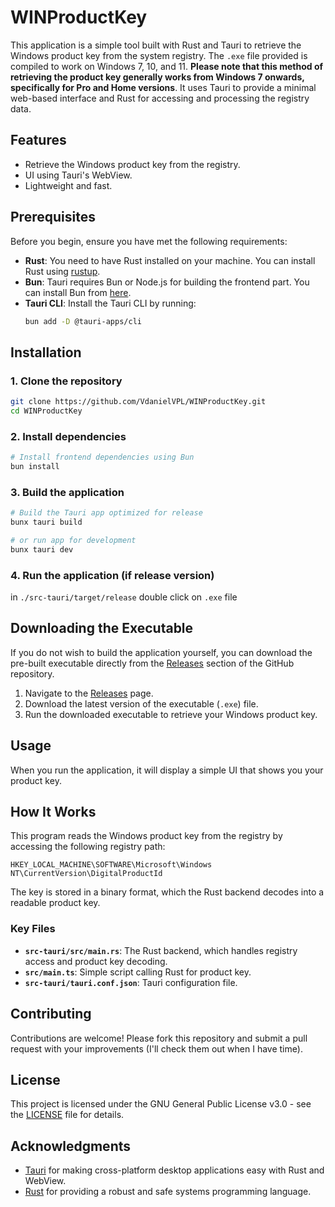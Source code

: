 # WINProductKey

This application is a simple tool built with Rust and Tauri to retrieve the Windows product key from the system registry. The `.exe` file provided is compiled to work on Windows 7, 10, and 11. **Please note that this method of retrieving the product key generally works from Windows 7 onwards, specifically for Pro and Home versions**. It uses Tauri to provide a minimal web-based interface and Rust for accessing and processing the registry data.

## Features

- Retrieve the Windows product key from the registry.
- UI using Tauri's WebView.
- Lightweight and fast.

## Prerequisites

Before you begin, ensure you have met the following requirements:

- **Rust**: You need to have Rust installed on your machine. You can install Rust using [rustup](https://rustup.rs/).
- **Bun**: Tauri requires Bun or Node.js for building the frontend part. You can install Bun from [here](https://bun.sh/).
- **Tauri CLI**: Install the Tauri CLI by running:
  ```bash
  bun add -D @tauri-apps/cli
  ```

## Installation

### 1. Clone the repository

```bash
git clone https://github.com/VdanielVPL/WINProductKey.git
cd WINProductKey
```

### 2. Install dependencies

```bash
# Install frontend dependencies using Bun
bun install
```

### 3. Build the application

```bash
# Build the Tauri app optimized for release
bunx tauri build
```
```bash
# or run app for development
bunx tauri dev
```

### 4. Run the application (if release version)

in `./src-tauri/target/release` double click on `.exe` file

## Downloading the Executable

If you do not wish to build the application yourself, you can download the pre-built executable directly from the [Releases](https://github.com/VdanielVPL/WINProductKey/releases) section of the GitHub repository.

1. Navigate to the [Releases](https://github.com/VdanielVPL/WINProductKey/releases) page.
2. Download the latest version of the executable (`.exe`) file.
3. Run the downloaded executable to retrieve your Windows product key.

## Usage

When you run the application, it will display a simple UI that shows you your product key.

## How It Works

This program reads the Windows product key from the registry by accessing the following registry path:

```
HKEY_LOCAL_MACHINE\SOFTWARE\Microsoft\Windows NT\CurrentVersion\DigitalProductId
```

The key is stored in a binary format, which the Rust backend decodes into a readable product key.

### Key Files

- **`src-tauri/src/main.rs`**: The Rust backend, which handles registry access and product key decoding.
- **`src/main.ts`**: Simple script calling Rust for product key.
- **`src-tauri/tauri.conf.json`**: Tauri configuration file.

## Contributing

Contributions are welcome! Please fork this repository and submit a pull request with your improvements (I'll check them out when I have time).

## License

This project is licensed under the GNU General Public License v3.0 - see the [LICENSE](LICENSE) file for details.

## Acknowledgments

- [Tauri](https://tauri.app/) for making cross-platform desktop applications easy with Rust and WebView.
- [Rust](https://www.rust-lang.org/) for providing a robust and safe systems programming language.
